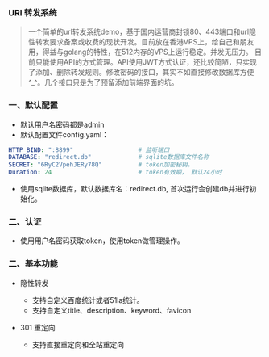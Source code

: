 ### URl 转发系统

> 一个简单的url转发系统demo，基于国内运营商封锁80、443端口和url隐性转发要求备案或收费的现状开发。目前放在香港VPS上，给自己和朋友用，得益与golang的特性，在512内存的VPS上运行稳定。并发无压力。
> 目前只能使用API的方式管理。API使用JWT方式认证，还比较简陋，只实现了添加、删除转发规则。修改密码的接口，其实不如直接修改数据库方便^_^。几个接口只是为了预留添加前端界面的坑。

### 一、默认配置

+ 默认用户名密码都是admin
+ 默认配置文件config.yaml：
```yaml
HTTP_BIND: ":8899"                  # 监听端口
DATABASE: "redirect.db"             # sqlite数据库文件名称
SECRET: "6RyC2VpehJERy78Q"          # token加密秘钥。
Duration: 24                        # token有效期， 默认24小时
```
+ 使用sqlite数据库，默认数据库名：redirect.db, 首次运行会创建db并进行初始化。

### 二、认证
+ 使用用户名密码获取token，使用token做管理操作。

### 二、基本功能

+ 隐性转发
    + 支持自定义百度统计或者51la统计。
    + 支持自定义title、description、keyword、favicon
    
+ 301 重定向
    + 支持直接重定向和全站重定向
    
